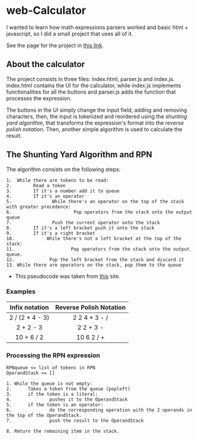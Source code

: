 # web-Calculator

I wanted to learn how math expressions parsers worked and basic html + javascript, so I did a small project that uses all of it.

See the page for the project in [this link](https://gabrielpazinatto.github.io/web-Calculator/).

## About the calculator

The project consists in three files: index.html, parser.js and index.js. index.html contains the UI for the calculator, while index.js implements functionalities for all the buttons and parser.js adds the function that processes the expression.

The buttons in the UI simply change the input field, adding and removing characters, then, the input is tokenized and reordered using the _shunting yard algorithm_, that transforms the expression's format into the _reverse polish notation_. Then, another simple algorithm is used to calculate the result.

## The Shunting Yard Algorithm and RPN

The algorithm consists on the following steps:

```pseudo
1.  While there are tokens to be read:
2.        Read a token
3.        If it's a number add it to queue
4.        If it's an operator
5.               While there's an operator on the top of the stack with greater precedence:
6.                       Pop operators from the stack onto the output queue
7.               Push the current operator onto the stack
8.        If it's a left bracket push it onto the stack
9.        If it's a right bracket 
10.            While there's not a left bracket at the top of the stack:
11.                     Pop operators from the stack onto the output queue.
12.             Pop the left bracket from the stack and discard it
13. While there are operators on the stack, pop them to the queue
```

* This pseudocode was taken from [this](https://brilliant.org/wiki/shunting-yard-algorithm/) site.

### Examples

<center>

| Infix notation | Reverse Polish Notation |
|:---:|:---:|
|2 / (2 * 4 - 3) | 2 2 4 * 3 - /|
|2 + 2 - 3|2 2 + 3 -|
|10 + 6 / 2 | 10 6 2 / +|

</center>

### Processing the RPN expression

```pseudo
RPNqueue <= list of tokens in RPN
OperandStack <= []

1. While the queue is not empty:
2.      Takes a token from the queue (popleft)
3.      if the token is a literal:
4.              pushes it to the OperandStack      
5.      if the token is an operator:
6.              do the corresponding operation with the 2 operands in the top of the OperandStack.              
7.              push the result to the OperandStack

8. Return the remaining item in the stack. 
```
